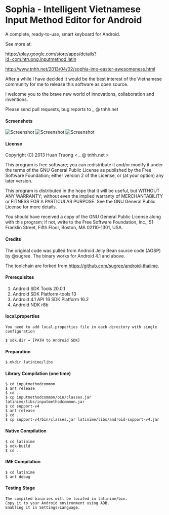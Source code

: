 Sophia - Intelligent Vietnamese Input Method Editor for Android
===

A complete, ready-to-use, smart keyboard for Android. 

See more at:

https://play.google.com/store/apps/details?id=com.htruong.inputmethod.latin

http://www.tnhh.net/2013/04/02/sophia-ime-easter-awesomeness.html

After a while I have decided it would be the best interest of the Vietnamese community for me to release this software as open source.

I welcome you to the brave new world of innovations, collaboration and inventions.


Please send pull requests, bug reports to _ @ tnhh.net


#### Screenshots

![Screenshot](http://i.imgur.com/0uzGMEh.jpg)
![Screenshot](http://i.imgur.com/aFIrxU7.jpg)
![Screenshot](http://i.imgur.com/ULfSJZs.jpg)



#### License

Copyright (C) 2013 Huan Truong < _ @ tnhh.net >

This program is free software; you can redistribute it and/or
modify it under the terms of the GNU General Public License
as published by the Free Software Foundation; either version 2
of the License, or (at your option) any later version.

This program is distributed in the hope that it will be useful,
but WITHOUT ANY WARRANTY; without even the implied warranty of
MERCHANTABILITY or FITNESS FOR A PARTICULAR PURPOSE.  See the
GNU General Public License for more details.

You should have received a copy of the GNU General Public License
along with this program; if not, write to the Free Software
Foundation, Inc., 51 Franklin Street, Fifth Floor, Boston, MA  02110-1301, USA.

#### Credits

The original code was pulled from Android Jelly Bean source code (AOSP) by @sugree. The binary works for Android 4.1 and above.

The toolchain are forked from https://github.com/sugree/android-thaiime.

#### Prerequisites

1. Android SDK Tools 20.0.1
2. Android SDK Platform-tools 13
3. Android 4.1 API 16 SDK Platform 16.2
4. Android NDK r8b

#### local.properties

    You need to add local.properties file in each directory with single configuration

    $ sdk.dir = [PATH to Android SDK]

#### Preparation

    $ mkdir latinime/libs

#### Library Compilation (one time)

    $ cd inputmethodcommon
    $ ant release
    $ cd ..
    $ cp inputmethodcommon/bin/classes.jar latinime/libs/inputmethodcommon.jar
    $ cd support-v4
    $ ant release
    $ cd ..
    $ cp support-v4/bin/classes.jar latinime/libs/android-support-v4.jar

#### Native Compilation

    $ cd latinime
    $ ndk-build
    $ cd ..

#### IME Compilation

    $ cd latinime
    $ ant debug

#### Testing Stage

    The compiled binaries will be located in latinime/bin. 
    Copy it to your Android environment using ADB. 
    Enabling it in Settings/Language.
